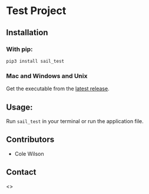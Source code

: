 # Test Project



## Installation
### With pip:
`pip3 install sail_test`
### Mac and Windows and Unix
Get the executable from the [latest release](/releases/latest).

## Usage:
Run `sail_test` in your terminal or run the application file.
## Contributors
 - Cole Wilson
## Contact
<>